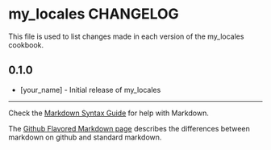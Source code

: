 my_locales CHANGELOG
====================

This file is used to list changes made in each version of the my_locales cookbook.

0.1.0
-----
- [your_name] - Initial release of my_locales

- - -
Check the [Markdown Syntax Guide](http://daringfireball.net/projects/markdown/syntax) for help with Markdown.

The [Github Flavored Markdown page](http://github.github.com/github-flavored-markdown/) describes the differences between markdown on github and standard markdown.
